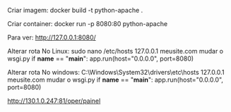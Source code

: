 Criar imagem:
docker build -t python-apache . 

Criar container:
docker run -p 8080:80 python-apache

Para ver:
http://127.0.0.1:8080/

Alterar rota No Linux:
sudo nano /etc/hosts
127.0.0.1    meusite.com
mudar o wsgi.py
if __name__ == "__main__":
    app.run(host="0.0.0.0", port=8080)

Alterar rota No windows:
C:\Windows\System32\drivers\etc\hosts
127.0.0.1    meusite.com
mudar o wsgi.py
if __name__ == "__main__":
    app.run(host="0.0.0.0", port=8080)



http://130.1.0.247:81/oper/painel